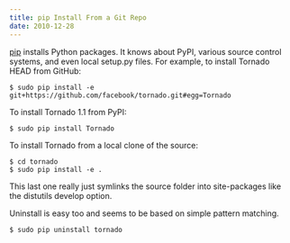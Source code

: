 ```yaml
---
title: pip Install From a Git Repo
date: 2010-12-28
---
```


[pip](http://pip.openplans.org/) installs Python packages. It knows about PyPI, various source control systems, and even local setup.py files. For example, to install Tornado HEAD from GitHub:

```console
$ sudo pip install -e git+https://github.com/facebook/tornado.git#egg=Tornado
```

To install Tornado 1.1 from PyPI:

```console
$ sudo pip install Tornado
```

To install Tornado from a local clone of the source:

```console
$ cd tornado
$ sudo pip install -e .
```

This last one really just symlinks the source folder into site-packages like the distutils develop option.

Uninstall is easy too and seems to be based on simple pattern matching.

```console
$ sudo pip uninstall tornado
```
